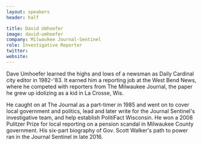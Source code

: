```yaml
---
layout: speakers
header: half

title: David Umhoefer
image: david-umhoefer
company: Milwaukee Journal-Sentinel
role: Investigative Reporter
twitter: 
website: 
---
```

Dave Umhoefer learned the highs and lows of a newsman as Daily Cardinal city editor in 1982-'83. It earned him a reporting job at the West Bend News, where he competed with reporters from The Milwaukee Journal, the paper he grew up idolizing as a kid in La Crosse, Wis.

He caught on at The Journal as a part-timer in 1985 and went on to cover local government and politics, lead and later write for the Journal Sentinel's investigative team, and help establish PolitiFact Wisconsin. He won a 2008 Pulitzer Prize for local reporting on a pension scandal in Milwaukee County government. His six-part biography of Gov. Scott Walker's path to power ran in the Journal Sentinel in late 2016.